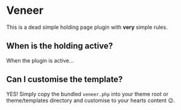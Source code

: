 # Veneer

This is a dead simple holding page plugin with **very** simple rules.

## When is the holding active?

When the plugin is active...

## Can I customise the template?

YES! Simply copy the bundled `veneer.php` into your theme root or theme/templates directory and customise to your hearts content 😉.
